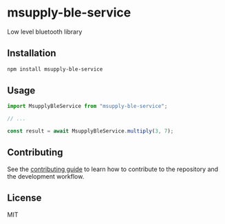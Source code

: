 # msupply-ble-service

Low level bluetooth library

## Installation

```sh
npm install msupply-ble-service
```

## Usage

```js
import MsupplyBleService from "msupply-ble-service";

// ...

const result = await MsupplyBleService.multiply(3, 7);
```

## Contributing

See the [contributing guide](CONTRIBUTING.md) to learn how to contribute to the repository and the development workflow.

## License

MIT
